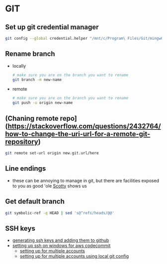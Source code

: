 # GIT

## Set up git credential manager
```bash
git config --global credential.helper "/mnt/c/Program\ Files/Git/mingw64/libexec/git-core/git-credential-manager.exe"
```

## Rename branch
- locally
    ```bash
    # make sure you are on the branch you want to rename
    git branch -m new-name
    ```
- remote
    ```bash
    # make sure you are on the branch you want to rename
    git push -u origin new-name
    ```

## (Chaning remote repo](https://stackoverflow.com/questions/2432764/how-to-change-the-uri-url-for-a-remote-git-repository)
```bash
git remote set-url origin new.git.url/here
```

## Line endings
- these can be annoying to manage in git, but there are facilities exposed to you as good 'ole [Scotty](https://www.hanselman.com/blog/carriage-returns-and-line-feeds-will-ultimately-bite-you-some-git-tips) shows us

## Get default branch
```bash
git symbolic-ref -q HEAD | sed 's@^refs/heads/@@'
```

## SSH keys
- [generating ssh keys and adding them to github](https://docs.github.com/en/github/authenticating-to-github/generating-a-new-ssh-key-and-adding-it-to-the-ssh-agent)
- [setting up ssh on windows for aws codecommit](https://docs.aws.amazon.com/codecommit/latest/userguide/setting-up-ssh-windows.html)
  - [setting up for multiple accounts](https://gist.github.com/justinpawela/3a7056cd592d688425e59de2ef6f1da0)
  - [setting up for multiple accounts using local git config](https://hands-on.cloud/how-to-manage-multiple-codecommit-repositories-from-the-single-machine/)
